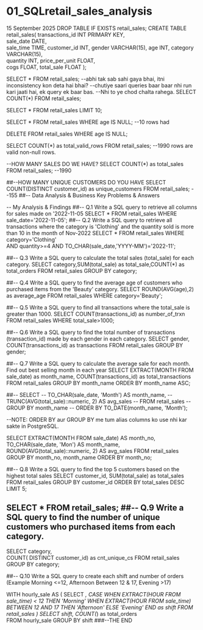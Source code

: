 # 01_SQLretail_sales_analysis
15 September 2025
DROP TABLE IF EXISTS retail_sales;
CREATE TABLE retail_sales(
 				transactions_id INT PRIMARY KEY,	
                sale_date DATE,	 
                sale_time TIME,	
                customer_id	INT,
                gender	VARCHAR(15),
                age	INT,
                category VARCHAR(15),	
                quantity	INT,
                price_per_unit FLOAT,	
                cogs	FLOAT,
                total_sale FLOAT
);

SELECT * FROM retail_sales;
--abhi tak sab sahi gaya bhai, itni inconsistency kon deta hai bhai?
--chutiye saari queries baar baar nhi run kari jaati hai, ek query ek baar bas.
--Nhi to ye chod chalta rahega.
SELECT COUNT(*) FROM retail_sales;

SELECT * FROM retail_sales LIMIT 10;

SELECT * FROM retail_sales
WHERE age IS NULL;
--10 rows had 

DELETE FROM retail_sales
WHERE age IS NULL;

SELECT COUNT(*) as total_valid_rows 
FROM retail_sales;
--1990 rows are valid non-null rows.

--HOW MANY SALES DO WE HAVE?
SELECT COUNT(*) as total_sales
FROM retail_sales;
--1990

##--HOW MANY UNIQUE CUSTOMERS DO YOU HAVE
SELECT COUNT(DISTINCT customer_id) as unique_customers
FROM retail_sales;
--155
##-- Data Analysis & Business Key Problems & Answers

-- My Analysis & Findings
##-- Q.1 Write a SQL query to retrieve all columns for sales made on '2022-11-05
SELECT * FROM retail_sales 
WHERE sale_date='2022-11-05';
##-- Q.2 Write a SQL query to retrieve all transactions where the category is 'Clothing' and the quantity sold is more than 10 in the month of Nov-2022
SELECT * FROM retail_sales
WHERE category='Clothing'	
	AND
	quantity>=4
	AND
	TO_CHAR(sale_date,'YYYY-MM')='2022-11';

##-- Q.3 Write a SQL query to calculate the total sales (total_sale) for each category.
SELECT category,SUM(total_sale) as total_sale,COUNT(*) as total_orders
FROM retail_sales
GROUP BY category;

##-- Q.4 Write a SQL query to find the average age of customers who purchased items from the 'Beauty' category.
SELECT ROUND(AVG(age),2) as average_age
FROM retail_sales
WHERE category='Beauty';

##-- Q.5 Write a SQL query to find all transactions where the total_sale is greater than 1000.
SELECT  COUNT(transactions_id) as number_of_trxn FROM retail_sales
WHERE total_sale>1000;

##-- Q.6 Write a SQL query to find the total number of transactions (transaction_id) made by each gender in each category.
SELECT gender, COUNT(transactions_id) as transactions
FROM retail_sales
GROUP BY gender;

##-- Q.7 Write a SQL query to calculate the average sale for each month. Find out best selling month in each year
SELECT EXTRACT(MONTH FROM sale_date) as month_name, COUNT(transactions_id) as total_transactions
FROM retail_sales
GROUP BY month_name
ORDER BY month_name ASC;

##-- SELECT 
--     TO_CHAR(sale_date, 'Month') AS month_name,
--     TRUNC(AVG(total_sale)::numeric, 2) AS avg_sales
-- FROM retail_sales
-- GROUP BY month_name
-- ORDER BY TO_DATE(month_name, 'Month');  

--NOTE: ORDER BY aur GROUP BY me tum alias columns ko use nhi kar sakte in PostgreSQL.

SELECT 
    EXTRACT(MONTH FROM sale_date) AS month_no,
    TO_CHAR(sale_date, 'Mon') AS month_name,
    ROUND(AVG(total_sale)::numeric, 2) AS avg_sales
FROM retail_sales
GROUP BY month_no, month_name
ORDER BY month_no;

##-- Q.8 Write a SQL query to find the top 5 customers based on the highest total sales 
SELECT customer_id, SUM(total_sale) as total_sales FROM retail_sales
GROUP BY customer_id
ORDER BY total_sales DESC
LIMIT 5;

SELECT * FROM retail_sales;
##-- Q.9 Write a SQL query to find the number of unique customers who purchased items from each category.
--
SELECT 
    category,    
    COUNT( DISTINCT customer_id) as cnt_unique_cs
FROM retail_sales
GROUP BY category;

##-- Q.10 Write a SQL query to create each shift and number of orders (Example Morning <=12, Afternoon Between 12 & 17, Evening >17)


WITH hourly_sale
AS
(
SELECT *,
    CASE
        WHEN EXTRACT(HOUR FROM sale_time) < 12 THEN 'Morning'
        WHEN EXTRACT(HOUR FROM sale_time) BETWEEN 12 AND 17 THEN 'Afternoon'
        ELSE 'Evening'
    END as shift
FROM retail_sales
)
SELECT 
    shift,
    COUNT(*) as total_orders    
FROM hourly_sale
GROUP BY shift
###--THE END


